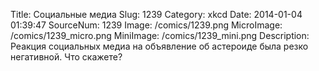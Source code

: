 Title: Социальные медиа 
Slug: 1239 
Category: xkcd 
Date: 2014-01-04 01:39:47 
SourceNum: 1239 
Image: /comics/1239.png 
MicroImage: /comics/1239_micro.png 
MiniImage: /comics/1239_mini.png 
Description: Реакция социальных медиа на объявление об астероиде была резко негативной. Что скажете? 

